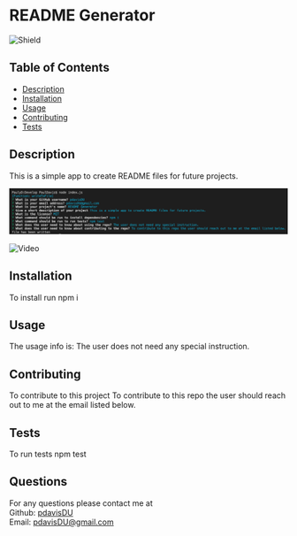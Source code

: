 # README Generator
  ![Shield](https://img.shields.io/badge/license-MIT-blue)
  ## Table of Contents
  - [Description](#description)
  - [Installation](#command)
  - [Usage](#repo)
  - [Contributing](#contribute)
  - [Tests](#tests)

  ## Description
  This is a simple app to create README files for future projects.  
  
  ![Screenshot](./assets/README-ss.png)  

  ![Video](https://drive.google.com/file/d/1Mp-XsGx_nePnhxoCyxBVQJGO2BZOO62l/view)

  ## Installation
  To install run npm i
  ## Usage
  The usage info is: The user does not need any special instruction.
  ## Contributing
  To contribute to this project To contribute to this repo the user should reach out to me at the email listed below.
  ## Tests
  To run tests npm test
  ## Questions
  For any questions please contact me at  
  Github: [pdavisDU](https://github.com/pdavisDU)  
  Email: pdavisDU@gmail.com

